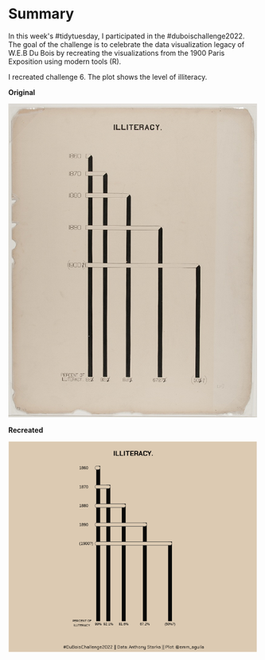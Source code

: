 # Summary

In this week's \#tidytuesday, I participated in the \#duboischallenge2022. The goal of the challenge is to celebrate the data visualization legacy of W.E.B Du Bois by recreating the visualizations from the 1900 Paris Exposition using modern tools (R).

I recreated challenge 6. The plot shows the level of illiteracy.

**Original**

<img src="original-plate-14.jpg" width="500"/>

**Recreated**

<img src="dubois_challenge_6.png" width="500"/>

  

